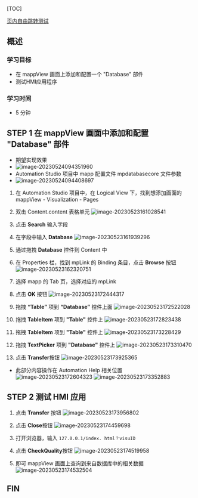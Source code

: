 [TOC]

[页内自由跳转测试]( #FIN )

## 概述 
### 学习目标
- 在 mappView 画面上添加和配置一个 "Database" 部件
- 测试HMI应用程序
### 学习时间
- 5  分钟
## STEP 1 在 mappView 画面中添加和配置 "Database" 部件
- 期望实现效果 
- ![image-20230524094351960](FILES/037_mappDatabase4/image-20230524094351960.png)
- Automation Studio 项目中 mapp 配置文件 mpdatabasecore 文件参数
- ![image-20230524094408697](FILES/037_mappDatabase4/image-20230524094408697.png)


1. 在 Automation Studio 项目中，在 Logical View 下，找到想添加画面的 mappView - Visualization - Pages
2. 双击 Content.content 表格单元
![image-20230523161028541](FILES/037_mappDatabase4/image-20230523161028541.png)

1. 点击 **Search** 输入字段
2. 在字段中输入 **Database**
![image-20230523161939296](FILES/037_mappDatabase4/image-20230523161939296.png)

1. 通过拖拽 **Database** 控件到 Content 中
2. 在 Properties 栏，找到 mpLink 的 Binding 条目，点击 **Browse** 按钮
![image-20230523162320751](FILES/037_mappDatabase4/image-20230523162320751.png)

1. 选择 mapp 的 Tab 页，选择对应的 mpLink
2. 点击 **OK** 按钮
![image-20230523172444317](FILES/037_mappDatabase4/image-20230523172444317.png)

1. 拖拽 **“Table”** 项到 **“Database”** 控件上面
![image-20230523172522028](FILES/037_mappDatabase4/image-20230523172522028.png)

1. 拖拽 **TableItem** 项到 **"Table"** 控件上
![image-20230523172823438](FILES/037_mappDatabase4/image-20230523172823438.png)

1. 拖拽 **TableItem** 项到 **"Table"** 控件上
![image-20230523173228429](FILES/037_mappDatabase4/image-20230523173228429.png)

1. 拖拽 **TextPicker** 项到 **"Database"** 控件上
![image-20230523173310470](FILES/037_mappDatabase4/image-20230523173310470.png)

1. 点击 **Transfer**按钮
![image-20230523173925365](FILES/037_mappDatabase4/image-20230523173925365.png)

- 此部分内容操作在 Automation Help 相关位置
![image-20230523172604323](FILES/037_mappDatabase4/image-20230523172604323.png)
![image-20230523173352883](FILES/037_mappDatabase4/image-20230523173352883.png)
## STEP 2 测试 HMI 应用
1. 点击 **Transfer** 按钮
![image-20230523173956802](FILES/037_mappDatabase4/image-20230523173956802.png)

1. 点击 **Close**按钮
![image-20230523174459698](FILES/037_mappDatabase4/image-20230523174459698.png)

1. 打开浏览器，输入 `127.0.0.1/index. html？visuID`
2. 点击 **CheckQuality**按钮
![image-20230523174519958](FILES/037_mappDatabase4/image-20230523174519958.png)

1. 即可 mappView 画面上查询到来自数据库中的相关数据
![image-20230523174532504](FILES/037_mappDatabase4/image-20230523174532504.png)
## FIN